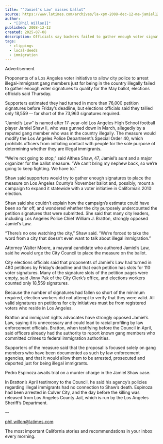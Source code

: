 ```yaml
---
title: "'Jamiel's Law' misses ballot"
source: https://www.latimes.com/archives/la-xpm-2008-dec-12-me-jamiel12-story.html
author:
  - "[[Phil Willon]]"
published: 2008-12-12
created: 2025-07-08
description: Officials say backers failed to gather enough voter signatures.
tags:
  - clippings
  - local-deeds
  - immigration
---
```

Advertisement

Proponents of a Los Angeles voter initiative to allow city police to arrest illegal-immigrant gang members just for being in the country illegally failed to gather enough voter signatures to qualify for the May ballot, elections officials said Thursday.

Supporters estimated they had turned in more than 76,000 petition signatures before Friday’s deadline, but elections officials said they tallied only 18,559 -- far short of the 73,963 signatures required.

“Jamiel’s Law” is named after 17-year-old Los Angeles High School football player Jamiel Shaw II, who was gunned down in March, allegedly by a reputed gang member who was in the country illegally. The measure would modify the Los Angeles Police Department’s Special Order 40, which prohibits officers from initiating contact with people for the sole purpose of determining whether they are illegal immigrants.

“We’re not going to stop,” said Althea Shaw, 47, Jamiel’s aunt and a major organizer for the ballot measure. “We can’t bring my nephew back, so we’re going to keep fighting. We have to.”

Shaw said supporters would try to gather enough signatures to place the measure on Los Angeles County’s November ballot and, possibly, mount a campaign to expand it statewide with a voter initiative in California’s 2010 election.

Shaw said she couldn’t explain how the campaign’s estimate could have been so far off, and wondered whether the city purposely undercounted the petition signatures that were submitted. She said that many city leaders, including Los Angeles Police Chief William J. Bratton, strongly opposed Jamiel’s Law.

“There’s no one watching the city,” Shaw said. “We’re forced to take the word from a city that doesn’t even want to talk about illegal immigration.”

Attorney Walter Moore, a mayoral candidate who authored Jamiel’s Law, said he would urge the City Council to place the measure on the ballot.

City elections officials said that proponents of Jamiel’s Law had turned in 480 petitions by Friday’s deadline and that each petition has slots for 110 voter signatures. Many of the signature slots of the petition pages were empty, said Jinny Pak of the City Clerk’s office, and elections workers counted only 18,559 signatures.

Because the number of signatures had fallen so short of the minimum required, election workers did not attempt to verify that they were valid. All valid signatures on petitions for city initiatives must be from registered voters who reside in Los Angeles.

Bratton and immigrant rights advocates have strongly opposed Jamiel’s Law, saying it is unnecessary and could lead to racial profiling by law enforcement officials. Bratton, when testifying before the Council in April, said officers already had the authority to report known gang members who committed crimes to federal immigration authorities.

Supporters of the measure said that the proposal is focused solely on gang members who have been documented as such by law enforcement agencies, and that it would allow them to be arrested, prosecuted and deported just for being illegal immigrants.

Pedro Espinoza awaits trial on a murder charge in the Jamiel Shaw case.

In Bratton’s April testimony to the Council, he said his agency’s policies regarding illegal immigrants had no connection to Shaw’s death. Espinoza had been arrested in Culver City, and the day before the killing was released from Los Angeles County Jail, which is run by the Los Angeles Sheriff’s Department.

\--

[phil.willon@latimes.com](https://www.latimes.com/archives/)

The most important California stories and recommendations in your inbox every morning.